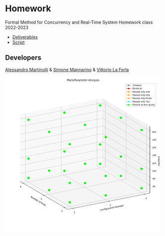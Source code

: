 # Homework
Formal Method for Concurrency and Real-Time System Homework class 2022-2023 
- [Deliverables](https://github.com/Al3ssandro-create/Formal_Methods_for_Concurrency_and_Real_Time_System/tree/main/Deliverables)
- [Script](https://github.com/Al3ssandro-create/Formal_Methods_for_Concurrency_and_Real_Time_System/tree/main/script_uppaal)
## Developers
[Alessandro Martinolli](https://github.com/Al3ssandro-create) &
[Simone Mannarino](https://github.com/ironmanna) &
[Vittorio La Ferla](https://github.com/vittoriolaferla)

![Example Image](/Uppaal/my_plot.png)
